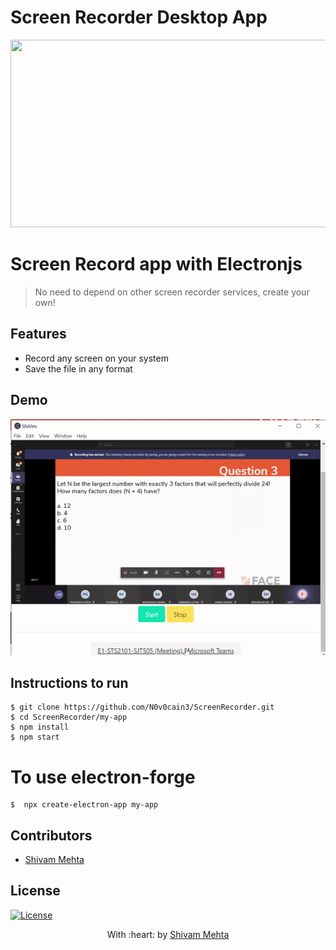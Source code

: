 # Screen Recorder Desktop App

<img src="https://www.electronjs.org/images/electron-logo.svg" width=600 height=300> 


# Screen Record app with Electronjs 
> No need to depend on other screen recorder services, create your own!


## Features
- Record any screen on your system
- Save the file in any format


## Demo
<img src="https://github.com/N0v0cain3/ScreenRecorder/blob/master/demo.gif">


## Instructions to run
```
$ git clone https://github.com/N0v0cain3/ScreenRecorder.git
$ cd ScreenRecorder/my-app
$ npm install
$ npm start
```
# To use electron-forge
```
$  npx create-electron-app my-app
```

## Contributors
- <a href="https://github.com/N0v0cain3">Shivam Mehta</a>


## License

[![License](http://img.shields.io/:license-mit-blue.svg?style=flat-square)](http://badges.mit-license.org)

<p align="center">
	With :heart: by <a href="http://www.github.com/N0v0cain3" target="_blank">Shivam Mehta</a>
</p>
